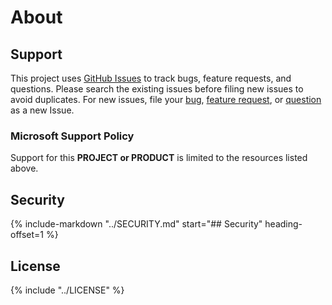 # About

## Support

This project uses [GitHub Issues](https://github.com/microsoft/fabric-cicd/issues) to track bugs, feature requests, and questions. Please search the existing issues before filing new issues to avoid duplicates. For new issues, file your [bug](https://github.com/microsoft/fabric-cicd/issues/new?template=1-bug.yml), [feature request](https://github.com/microsoft/fabric-cicd/issues/new?template=2-feature.yml), or [question](https://github.com/microsoft/fabric-cicd/issues/new?template=4-question.yml) as a new Issue.

### Microsoft Support Policy

Support for this **PROJECT or PRODUCT** is limited to the resources listed above.

## Security

{%
    include-markdown "../SECURITY.md"
    start="## Security"
    heading-offset=1
%}

## License

{% include "../LICENSE" %}
